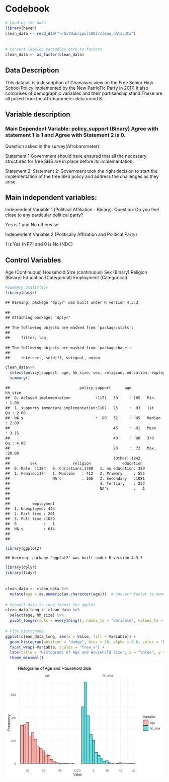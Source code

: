 Codebook
================

``` r
# Loading the data
library(haven)
clean_data <- read_dta("~/GitHub/ppol1802/clean_data.dta")


# Convert labeled variables back to factors
clean_data <- as_factor(clean_data)
```

## Data Description

This dataset is a description of Ghanaians view on the Free Senior High
School Policy implemented by the New PatrioTic Party in 2017. It also
comprises of demographic variables and their partisanship stand.These
are all pulled from the Afrobarometer data round 8.

## Variable description

### Main Dependent Variable: policy_support (Binary) Agree with statement 1 is 1 and Agree with Statement 2 is 0.

Question asked in the survey(Afrobarometer): 

Statement 1:Government should have ensured that all the necessary
structures for free SHS are in place before its implementation.

Statement 2: Statement 2: Government took the right decision to start
the implementation of the free SHS policy and address the challenges as
they arise.

## Main independent variables:

Independent Variable 1 (Political Affiliation - Binary). Question: Do
you feel close to any particular political party?

Yes is 1 and No otherwise.

Independent Variable 2 (Politically Affiliation and Political Party)

1 is Yes (NPP) and 0 is No (NDC)

## Control Variables

Age (Continuous) Household Size (continuous) Sex (Binary) Religion
(Binary) Education (Categorical) Employment (Categorical)

``` r
#Summary Statistics
library(dplyr)
```

    ## Warning: package 'dplyr' was built under R version 4.3.3

    ## 
    ## Attaching package: 'dplyr'

    ## The following objects are masked from 'package:stats':
    ## 
    ##     filter, lag

    ## The following objects are masked from 'package:base':
    ## 
    ##     intersect, setdiff, setequal, union

``` r
clean_data%>% 
  select(policy_support, age, hh_size, sex, religion, education, employment) %>% 
  summary()
```

    ##                               policy_support      age          hh_size     
    ##  0. delayed implementation           :1171   30     : 105   Min.   : 1.00  
    ##  1. supports immediate implementation:1107   25     :  93   1st Qu.: 2.00  
    ##  NA's                                :  80   32     :  85   Median : 2.00  
    ##                                              45     :  81   Mean   : 3.15  
    ##                                              40     :  80   3rd Qu.: 4.00  
    ##                                              20     :  72   Max.   :20.00  
    ##                                              (Other):1842                  
    ##         sex                religion              education   
    ##  0. Male  :1184   0. Christians:1780   1. no education: 389  
    ##  1. Female:1174   1. Muslims   : 412   2. Primary     : 555  
    ##                   NA's         : 166   3. Secondary   :1081  
    ##                                        4. Tertiary    : 332  
    ##                                        NA's           :   1  
    ##                                                              
    ##                                                              
    ##          employment  
    ##  1. Unemployed: 443  
    ##  2. Part time : 261  
    ##  3. Full time :1039  
    ##  8            :   1  
    ##  NA's         : 614  
    ##                      
    ## 

``` r
library(ggplot2)
```

    ## Warning: package 'ggplot2' was built under R version 4.3.3

``` r
library(dplyr)
library(tidyr)


clean_data <- clean_data %>%
  mutate(age = as.numeric(as.character(age)))  # Convert factor to numeric

# Convert data to long format for ggplot
clean_data_long <- clean_data %>%
  select(age, hh_size) %>%
  pivot_longer(cols = everything(), names_to = "Variable", values_to = "Value")

# Plot histograms
ggplot(clean_data_long, aes(x = Value, fill = Variable)) +
  geom_histogram(position = "dodge", bins = 20, alpha = 0.6, color = "black") +
  facet_wrap(~Variable, scales = "free_x") +
  labs(title = "Histograms of Age and Household Size", x = "Value", y = "Frequency") +
  theme_minimal()
```

![](codebook_files/figure-gfm/unnamed-chunk-3-1.png)<!-- -->
